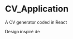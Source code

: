 # CV_Application
A CV generator coded in React

Design inspiré de [](https://dribbble.com/shots/21134605-Minimal-CV-Resume)